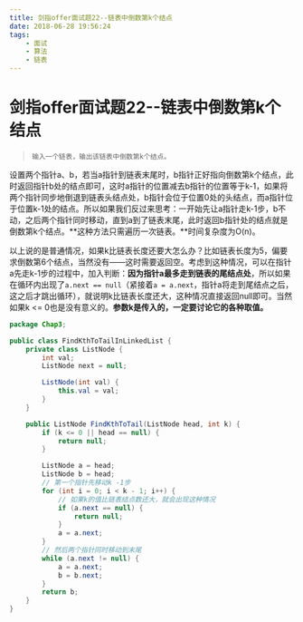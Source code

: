 ```yaml
---
title: 剑指offer面试题22--链表中倒数第k个结点
date: 2018-06-28 19:56:24
tags: 
    - 面试
    - 算法
    - 链表
---
```

# 剑指offer面试题22--链表中倒数第k个结点

> ```
> 输入一个链表，输出该链表中倒数第k个结点。
> ```

设置两个指针a、b，若当a指针到链表末尾时，b指针正好指向倒数第k个结点，此时返回指针b处的结点即可，这时a指针的位置减去b指针的位置等于k-1，如果将两个指针同步地倒退到链表头结点处，b指针会位于位置0处的头结点，而a指针位于位置k-1处的结点。所以如果我们反过来思考：一开始先让a指针走k-1步，b不动，之后两个指针同时移动，直到a到了链表末尾，此时返回b指针处的结点就是倒数第k个结点。**这种方法只需遍历一次链表。**时间复杂度为O(n)。

以上说的是普通情况，如果k比链表长度还要大怎么办？比如链表长度为5，偏要求倒数第6个结点，当然没有——这时需要返回空。考虑到这种情况，可以在指针a先走k-1步的过程中，加入判断：**因为指针a最多走到链表的尾结点处**，所以如果在循环内出现了`a.next == null`（紧接着`a = a.next`，指针a将走到尾结点之后，这之后才跳出循环），就说明k比链表长度还大，这种情况直接返回null即可。当然如果k <= 0也是没有意义的。**参数k是传入的，一定要讨论它的各种取值。**

```java
package Chap3;

public class FindKthToTailInLinkedList {
    private class ListNode {
        int val;
        ListNode next = null;

        ListNode(int val) {
            this.val = val;
        }
    }

    public ListNode FindKthToTail(ListNode head, int k) {
        if (k <= 0 || head == null) {
            return null;
        }

        ListNode a = head;
        ListNode b = head;
        // 第一个指针先移动k -1步
        for (int i = 0; i < k - 1; i++) {
            // 如果k的值比链表结点数还大，就会出现这种情况
            if (a.next == null) {
                return null;
            }
            a = a.next;
        }
        // 然后两个指针同时移动到末尾
        while (a.next != null) {
            a = a.next;
            b = b.next;
        }
        return b;
    }
}

```

